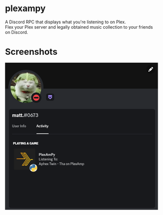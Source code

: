 # plexampy
A Discord RPC that displays what you're listening to on Plex.<br>
Flex your Plex server and legally obtained music collection to your friends on Discord.
# Screenshots
![PlexAmPy on my profile](https://github.com/mattqze/plexampy/blob/main/shots/plexampyonprofile.jpg?raw=true)

